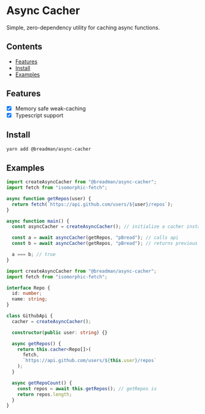 # Async Cacher

Simple, zero-dependency utility for caching async functions.

## Contents

- [Features](#features)
- [Install](#install)
- [Examples](#examples)

## Features

- [x] Memory safe weak-caching
- [x] Typescript support

## Install

```bash
yarn add @breadman/async-cacher
```

## Examples

```js
import createAsyncCacher from "@breadman/async-cacher";
import fetch from "isomorphic-fetch";

async function getRepos(user) {
  return fetch(`https://api.github.com/users/${user}/repos`);
}

async function main() {
  const asyncCacher = createAsyncCacher(); // initialize a cacher instance

  const a = await asyncCacher(getRepos, "pBread"); // calls api
  const b = await asyncCacher(getRepos, "pBread"); // returns previous call

  a === b; // true
}
```

```ts
import createAsyncCacher from "@breadman/async-cacher";
import fetch from "isomorphic-fetch";

interface Repo {
  id: number;
  name: string;
}

class GithubApi {
  cacher = createAsyncCacher();

  constructor(public user: string) {}

  async getRepos() {
    return this.cacher<Repo[]>(
      fetch,
      `https://api.github.com/users/${this.user}/repos`
    );
  }

  async getRepoCount() {
    const repos = await this.getRepos(); // getRepos is
    return repos.length;
  }
}
```
